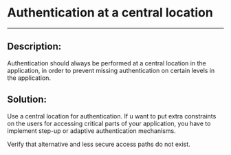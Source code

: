 # Authentication at a central location
-------

## Description:

Authentication should always be performed at a central location in the application, in
order to prevent missing authentication on certain levels in the application.

## Solution:

Use a central location for authentication. If u want to put extra constraints on the
users for accessing critical parts of your application, you have to implement
step-up or adaptive authentication mechanisms.

Verify that alternative and less secure access paths do not exist.
